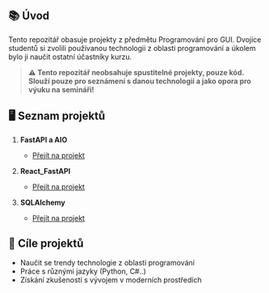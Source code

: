 ## 📚 Úvod

Tento repozitář obasuje projekty z předmětu	Programování pro GUI. Dvojice studentů si zvolili používanou technologii z oblasti programování a úkolem bylo ji naučit ostatní účastníky kurzu.

> **⚠️ Tento repozitář neobsahuje spustitelné projekty, pouze kód. Slouží pouze pro seznámení s danou technologií a jako opora pro výuku na semináři!**

## 🖥️ Seznam projektů

1. **FastAPI a AIO**
   - [Přejít na projekt](./FastApi)

2. **React_FastAPI**
   - [Přejít na projekt](./React_FastAPI)

3. **SQLAlchemy**
   - [Přejít na projekt](./SQLAlchemy)

## 🎯 Cíle projektů

- Naučit se trendy technologie z oblasti programování
- Práce s různými jazyky (Python, C#..)
- Získání zkušeností s vývojem v moderních prostředích
